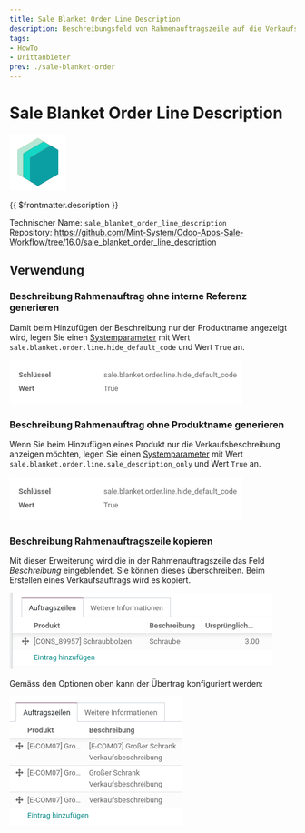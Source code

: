 ```yaml
---
title: Sale Blanket Order Line Description
description: Beschreibungsfeld von Rahmenauftragszeile auf die Verkaufsauftragszeile kopieren.
tags:
- HowTo
- Drittanbieter
prev: ./sale-blanket-order
---
```

# Sale Blanket Order Line Description
![icon_oms_box](attachments/icons_odoo_mint_system.png)

{{ $frontmatter.description }}

Technischer Name: `sale_blanket_order_line_description`\
Repository: <https://github.com/Mint-System/Odoo-Apps-Sale-Workflow/tree/16.0/sale_blanket_order_line_description>

## Verwendung

### Beschreibung Rahmenauftrag ohne interne Referenz generieren

Damit beim Hinzufügen der Beschreibung nur der Produktname angezeigt wird, legen Sie einen [Systemparameter](Development.md#Systemparameter%20anlegen) mit Wert `sale.blanket.order.line.hide_default_code` und Wert `True` an.

![](attachments/Sale%20Blanket%20Order%20Line%20Description%20Systemparameter.png)

### Beschreibung Rahmenauftrag ohne Produktname generieren

Wenn Sie beim Hinzufügen eines Produkt nur die Verkaufsbeschreibung anzeigen möchten, legen Sie einen [Systemparameter](Development.md#Systemparameter%20anlegen) mit Wert `sale.blanket.order.line.sale_description_only` und Wert `True` an.

![](attachments/Sale%20Blanket%20Order%20Line%20Description%20Systemparameter.png)

### Beschreibung Rahmenauftragszeile kopieren

Mit dieser Erweiterung wird die in der Rahmenauftragszeile das Feld *Beschreibung* eingeblendet. Sie können dieses überschreiben. Beim Erstellen eines Verkaufsauftrags wird es kopiert.

![](attachments/Sale%20Blanket%20Order%20Line%20Description.png)

Gemäss den Optionen oben kann der Übertrag konfiguriert werden:

![](attachments/Sale%20Blanket%20Order%20Line%20Description%20Params.png)